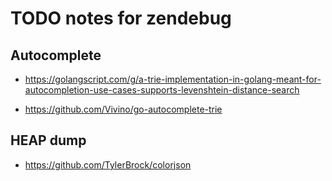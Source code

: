 # TODO notes for zendebug

## Autocomplete

- https://golangscript.com/g/a-trie-implementation-in-golang-meant-for-autocompletion-use-cases-supports-levenshtein-distance-search

- https://github.com/Vivino/go-autocomplete-trie

## HEAP dump

- https://github.com/TylerBrock/colorjson
